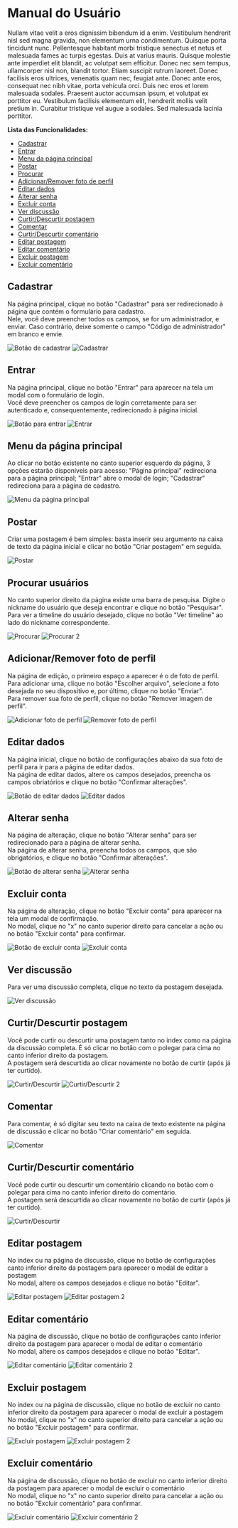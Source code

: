 # Manual do Usuário

Nullam vitae velit a eros dignissim bibendum id a enim. Vestibulum hendrerit nisl sed magna gravida, non elementum urna condimentum. Quisque porta tincidunt nunc. Pellentesque habitant morbi tristique senectus et netus et malesuada fames ac turpis egestas. Duis at varius mauris. Quisque molestie ante imperdiet elit blandit, ac volutpat sem efficitur. Donec nec sem tempus, ullamcorper nisl non, blandit tortor. Etiam suscipit rutrum laoreet. Donec facilisis eros ultrices, venenatis quam nec, feugiat ante. Donec ante eros, consequat nec nibh vitae, porta vehicula orci. Duis nec eros et lorem malesuada sodales. Praesent auctor accumsan ipsum, et volutpat ex porttitor eu. Vestibulum facilisis elementum elit, hendrerit mollis velit pretium in. Curabitur tristique vel augue a sodales. Sed malesuada lacinia porttitor.

**Lista das Funcionalidades:**

 - [Cadastrar](#Cadastrar)
 - [Entrar](#Entrar)
 - [Menu da página principal](#Menu-da-página-principal)
 - [Postar](#Postar)
 - [Procurar](#Procurar)
 - [Adicionar/Remover foto de perfil](#Adicionar/Remover-foto-de-perfil)
 - [Editar dados](#Editar-dados)
 - [Alterar senha](#Alterar-senha)
 - [Excluir conta](#Excluir-conta)
 - [Ver discussão](#Ver-discussão)
 - [Curtir/Descurtir postagem](#Curtir/Descurtir-postagem)
 - [Comentar](#Comentar)
 - [Curtir/Descurtir comentário](#Curtir/Descurtir-comentário)
 - [Editar postagem](#Editar-postagem)
 - [Editar comentário](#Editar-comentário)
 - [Excluir postagem](#Excluir-postagem)
 - [Excluir comentário](#Excluir-comentário)


## Cadastrar

Na página principal, clique no botão "Cadastrar" para ser redirecionado à página que contém o formulário para cadastro. <br>
Nele, você deve preencher todos os campos, se for um administrador, e enviar. Caso contrário, deixe somente o campo "Código de administrador" em branco e envie.

![Botão de cadastrar](imagens/botao-cadastrar.jpg)
![Cadastrar](imagens/cadastrar.jpg)

## Entrar

Na página principal, clique no botão "Entrar" para aparecer na tela um modal com o formulário de login. <br>
Você deve preencher os campos de login corretamente para ser autenticado e, consequentemente, redirecionado à página inicial.

![Botão para entrar](imagens/botao-entrar.jpg)
![Entrar](imagens/entrar.jpg)

## Menu da página principal

Ao clicar no botão existente no canto superior esquerdo da página, 3 opções estarão disponíveis para acesso:
    "Página principal" redireciona para a página principal;
    "Entrar" abre o modal de login;
    "Cadastrar" redireciona para a página de cadastro.

![Menu da página principal](imagens/menu-da-pagina-principal.jpg)

## Postar

Criar uma postagem é bem simples: basta inserir seu argumento na caixa de texto da página inicial e clicar no botão "Criar postagem" em seguida.

![Postar](imagens/postar.jpg)

## Procurar usuários

No canto superior direito da página existe uma barra de pesquisa. Digite o nickname do usuário que deseja encontrar e clique no botão "Pesquisar". Para ver a timeline do usuário desejado, clique no botão "Ver timeline" ao lado do nickname correspondente.

![Procurar](imagens/procurar.jpg)
![Procurar 2](imagens/procurar2.jpg)

## Adicionar/Remover foto de perfil

Na página de edição, o primeiro espaço a aparecer é o de foto de perfil. Para adicionar uma, clique no botão "Escolher arquivo", selecione a foto desejada no seu dispositivo e, por último, clique no botão "Enviar".<br>
Para remover sua foto de perfil, clique no botão "Remover imagem de perfil".

![Adicionar foto de perfil](imagens/add-foto-de-perfil.jpg)
![Remover foto de perfil](imagens/del-foto-de-perfil.jpg)

## Editar dados

Na página inicial, clique no botão de configurações abaixo da sua foto de perfil para ir para a página de editar dados.<br>
Na página de editar dados, altere os campos desejados, preencha os campos obriatórios e clique no botão "Confirmar alterações".

![Botão de editar dados](imagens/botao-editar-dados.jpg)
![Editar dados](imagens/editar-dados.jpg)

## Alterar senha

Na página de alteração, clique no botão "Alterar senha" para ser redirecionado para a página de alterar senha.<br>
Na página de alterar senha, preencha todos os campos, que são obrigatórios, e clique no botão "Confirmar alterações".

![Botão de alterar senha](imagens/botao-alterar-senha.jpg)
![Alterar senha](imagens/alterar-senha.jpg)

## Excluir conta

Na página de alteração, clique no botão "Excluir conta" para aparecer na tela um modal de confirmação.<br>
No modal, clique no "x" no canto superior direito para cancelar a ação ou no botão "Excluir conta" para confirmar.

![Botão de excluir conta](imagens/botao-excluir-conta.jpg)
![Excluir conta](imagens/excluir-conta.jpg)

## Ver discussão

Para ver uma discussão completa, clique no texto da postagem desejada.

![Ver discussão](imagens/ver-discusao.jpg)

## Curtir/Descurtir postagem

Você pode curtir ou descurtir uma postagem tanto no index como na página da discussão completa. É só clicar no botão com o polegar para cima no canto inferior direito da postagem.<br>
A postagem será descurtida ao clicar novamente no botão de curtir (após já ter curtido).

![Curtir/Descurtir](imagens/curtir-postagem.jpg)
![Curtir/Descurtir 2](imagens/curtir-postagem2.jpg)

## Comentar

Para comentar, é só digitar seu texto na caixa de texto existente na página de discussão e clicar no botão "Criar comentário" em seguida.

![Comentar](imagens/comentar.jpg)

## Curtir/Descurtir comentário

Você pode curtir ou descurtir um comentário clicando no botão com o polegar para cima no canto inferior direito do comentário.<br>
A postagem será descurtida ao clicar novamente no botão de curtir (após já ter curtido).

![Curtir/Descurtir](imagens/curtir-comentario.jpg)

## Editar postagem

No index ou na página de discussão, clique no botão de configurações canto inferior direito da postagem para aparecer o modal de editar a postagem<br>
No modal, altere os campos desejados e clique no botão "Editar".

![Editar postagem](imagens/editar-postagem.jpg)
![Editar postagem 2](imagens/editar-postagem2.jpg)

## Editar comentário

Na página de discussão, clique no botão de configurações canto inferior direito da postagem para aparecer o modal de editar o comentário<br>
No modal, altere os campos desejados e clique no botão "Editar".

![Editar comentário](imagens/editar-comentario.jpg)
![Editar comentário 2](imagens/editar-comentario2.jpg)

## Excluir postagem

No index ou na página de discussão, clique no botão de excluir no canto inferior direito da postagem para aparecer o modal de excluir a postagem<br>
No modal, clique no "x" no canto superior direito para cancelar a ação ou no botão "Excluir postagem" para confirmar.

![Excluir postagem](imagens/excluir-postagem.jpg)
![Excluir postagem 2](imagens/excluir-postagem2.jpg)

## Excluir comentário

Na página de discussão, clique no botão de excluir no canto inferior direito da postagem para aparecer o modal de excluir o comentário<br>
No modal, clique no "x" no canto superior direito para cancelar a ação ou no botão "Excluir comentário" para confirmar.

![Excluir comentário](imagens/excluir-comentario.jpg)
![Excluir comentário 2](imagens/excluir-comentario2.jpg)